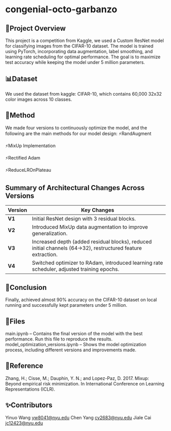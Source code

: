 # congenial-octo-garbanzo
## 🚀Project Overview
This project is a competition from Kaggle, we used a Custom ResNet model for classifying images from the CIFAR-10 dataset. 
The model is trained using PyTorch, incorporating data augmentation, label smoothing, and learning rate scheduling for optimal performance. 
The goal is to maximize test accuracy while keeping the model under 5 million parameters. 

## 📊Dataset
We used the dataset from kaggle: CIFAR-10, which contains 60,000 32x32 color images across 10 classes.

## 🚀Method
We made four versions to continuously optimize the model, and the following are the main methods for our model design:
⚡️RandAugment

⚡️MixUp Implementation

⚡️Rectified Adam

⚡️ReduceLROnPlateau

## Summary of Architectural Changes Across Versions

| Version | Key Changes |
|---------|------------|
| **V1**  | Initial ResNet design with 3 residual blocks. |
| **V2**  | Introduced MixUp data augmentation to improve generalization. |
| **V3**  | Increased depth (added residual blocks), reduced initial channels (64→32), restructured feature extraction. |
| **V4**  | Switched optimizer to RAdam, introduced learning rate scheduler, adjusted training epochs. |


## 🚀Conclusion
Finally, achieved almost 90% accuracy on the CIFAR-10 dataset on local running and successfully kept parameters under 5 million.


## 📃Files
main.ipynb – Contains the final version of the model with the best performance. Run this file to reproduce the results.
model_optimization_versions.ipynb – Shows the model optimization process, including different versions and improvements made.

## 🔗Reference
Zhang, H.; Cisse, M.; Dauphin, Y. N.; and Lopez-Paz, D. 2017. Mixup: Beyond empirical risk minimization. In International Conference on Learning Representations (ICLR).

## ✨Contributors
Yinuo Wang yw8041@nyu.edu
Chen Yang cy2683@nyu.edu
Jiale Cai jc12423@nyu.edu
